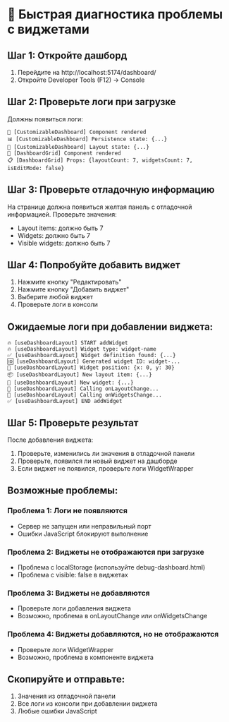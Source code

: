 # 🚨 Быстрая диагностика проблемы с виджетами

## Шаг 1: Откройте дашборд
1. Перейдите на http://localhost:5174/dashboard/
2. Откройте Developer Tools (F12) → Console

## Шаг 2: Проверьте логи при загрузке
Должны появиться логи:
```
🚀 [CustomizableDashboard] Component rendered
📊 [CustomizableDashboard] Persistence state: {...}
🎯 [CustomizableDashboard] Layout state: {...}
🎨 [DashboardGrid] Component rendered
📋 [DashboardGrid] Props: {layoutCount: 7, widgetsCount: 7, isEditMode: false}
```

## Шаг 3: Проверьте отладочную информацию
На странице должна появиться желтая панель с отладочной информацией.
Проверьте значения:
- Layout items: должно быть 7
- Widgets: должно быть 7  
- Visible widgets: должно быть 7

## Шаг 4: Попробуйте добавить виджет
1. Нажмите кнопку "Редактировать"
2. Нажмите кнопку "Добавить виджет"
3. Выберите любой виджет
4. Проверьте логи в консоли

## Ожидаемые логи при добавлении виджета:
```
🔥 [useDashboardLayout] START addWidget
🔥 [useDashboardLayout] Widget type: widget-name
✅ [useDashboardLayout] Widget definition found: {...}
🆔 [useDashboardLayout] Generated widget ID: widget-...
📍 [useDashboardLayout] Widget position: {x: 0, y: 30}
📦 [useDashboardLayout] New layout item: {...}
🎯 [useDashboardLayout] New widget: {...}
🚀 [useDashboardLayout] Calling onLayoutChange...
🚀 [useDashboardLayout] Calling onWidgetsChange...
✅ [useDashboardLayout] END addWidget
```

## Шаг 5: Проверьте результат
После добавления виджета:
1. Проверьте, изменились ли значения в отладочной панели
2. Проверьте, появился ли новый виджет на дашборде
3. Если виджет не появился, проверьте логи WidgetWrapper

## Возможные проблемы:

### Проблема 1: Логи не появляются
- Сервер не запущен или неправильный порт
- Ошибки JavaScript блокируют выполнение

### Проблема 2: Виджеты не отображаются при загрузке
- Проблема с localStorage (используйте debug-dashboard.html)
- Проблема с visible: false в виджетах

### Проблема 3: Виджеты не добавляются
- Проверьте логи добавления виджета
- Возможно, проблема в onLayoutChange или onWidgetsChange

### Проблема 4: Виджеты добавляются, но не отображаются
- Проверьте логи WidgetWrapper
- Возможно, проблема в компоненте виджета

## Скопируйте и отправьте:
1. Значения из отладочной панели
2. Все логи из консоли при добавлении виджета
3. Любые ошибки JavaScript 